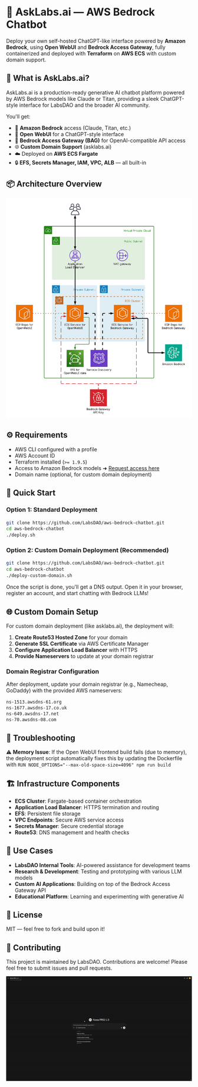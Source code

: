 # 🧠 AskLabs.ai — AWS Bedrock Chatbot

Deploy your own self-hosted ChatGPT-like interface powered by **Amazon Bedrock**, using **Open WebUI** and **Bedrock Access Gateway**, fully containerized and deployed with **Terraform** on **AWS ECS** with custom domain support.

## 🚀 What is AskLabs.ai?

AskLabs.ai is a production-ready generative AI chatbot platform powered by AWS Bedrock models like Claude or Titan, providing a sleek ChatGPT-style interface for LabsDAO and the broader AI community.

You'll get:

- 🧱 **Amazon Bedrock** access (Claude, Titan, etc.)
- 💬 **Open WebUI** for a ChatGPT-style interface
- 🔁 **Bedrock Access Gateway (BAG)** for OpenAI-compatible API access
- 🌐 **Custom Domain Support** (asklabs.ai)
- ☁️ Deployed on **AWS ECS Fargate**
- 🔒 **EFS, Secrets Manager, IAM, VPC, ALB** — all built-in

## 📦 Architecture Overview

![Architecture Diagram](./assets/diagram.png)

## ⚙️ Requirements

- AWS CLI configured with a profile
- AWS Account ID
- Terraform installed (`>= 1.9.5`)
- Access to Amazon Bedrock models ➜ [Request access here](https://docs.aws.amazon.com/bedrock/latest/userguide/model-access.html)
- Domain name (optional, for custom domain deployment)

## 🧪 Quick Start

### Option 1: Standard Deployment
```bash
git clone https://github.com/LabsDAO/aws-bedrock-chatbot.git
cd aws-bedrock-chatbot
./deploy.sh
```

### Option 2: Custom Domain Deployment (Recommended)
```bash
git clone https://github.com/LabsDAO/aws-bedrock-chatbot.git
cd aws-bedrock-chatbot
./deploy-custom-domain.sh
```

Once the script is done, you'll get a DNS output. Open it in your browser, register an account, and start chatting with Bedrock LLMs!

## 🌐 Custom Domain Setup

For custom domain deployment (like asklabs.ai), the deployment will:

1. **Create Route53 Hosted Zone** for your domain
2. **Generate SSL Certificate** via AWS Certificate Manager
3. **Configure Application Load Balancer** with HTTPS
4. **Provide Nameservers** to update at your domain registrar

### Domain Registrar Configuration

After deployment, update your domain registrar (e.g., Namecheap, GoDaddy) with the provided AWS nameservers:

```
ns-1513.awsdns-61.org
ns-1677.awsdns-17.co.uk
ns-649.awsdns-17.net
ns-70.awsdns-08.com
```

## 🔧 Troubleshooting

⚠️ **Memory Issue**: If the Open WebUI frontend build fails (due to memory), the deployment script automatically fixes this by updating the Dockerfile with `RUN NODE_OPTIONS="--max-old-space-size=4096" npm run build`

## 🏗️ Infrastructure Components

- **ECS Cluster**: Fargate-based container orchestration
- **Application Load Balancer**: HTTPS termination and routing
- **EFS**: Persistent file storage
- **VPC Endpoints**: Secure AWS service access
- **Secrets Manager**: Secure credential storage
- **Route53**: DNS management and health checks

## 🎯 Use Cases

- **LabsDAO Internal Tools**: AI-powered assistance for development teams
- **Research & Development**: Testing and prototyping with various LLM models
- **Custom AI Applications**: Building on top of the Bedrock Access Gateway API
- **Educational Platform**: Learning and experimenting with generative AI

## 📄 License
MIT — feel free to fork and build upon it!

## 🤝 Contributing

This project is maintained by LabsDAO. Contributions are welcome! Please feel free to submit issues and pull requests.

![Demonstration](./assets/demo.gif)